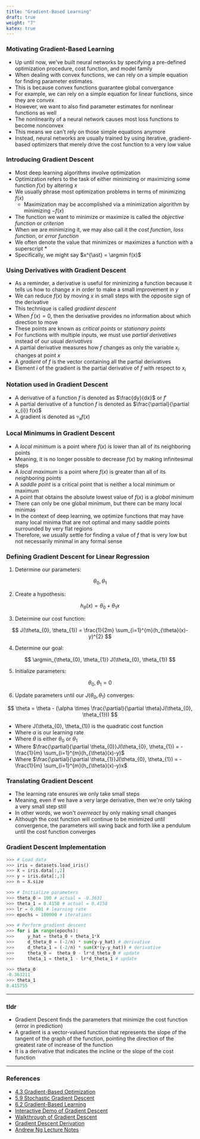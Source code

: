 ```yaml
---
title: "Gradient-Based Learning"
draft: true
weight: "7"
katex: true
---
```


### Motivating Gradient-Based Learning
- Up until now, we've built neural networks by specifying a pre-defined optimization procedure, cost function, and model family
- When dealing with convex functions, we can rely on a simple equation for finding parameter estimates
- This is because convex functions guarantee global convergance
- For example, we can rely on a simple equation for linear functions, since they are convex
- However, we want to also find parameter estimates for nonlinear functions as well
- The nonlinearity of a neural network causes most loss functions to become nonconvex
- This means we can't rely on those simple equations anymore
- Instead, neural networks are usually trained by using iterative, gradient-based optimizers that merely drive the cost function to a very low value

### Introducing Gradient Descent
- Most deep learning algorithms involve optimization
- Optimization refers to the task of either minimizing or maximizing some function $f(x)$ by altering $x$
- We usually phrase most optimization problems in terms of minimizing $f(x)$
	- Maximization may be accomplished via a minimization algorithm by minimizing $-f(x)$
- The function we want to minimize or maximize is called the *objective function* or *criterion*
- When we are minimizing it, we may also call it the *cost function*, *loss function*, or *error function*
- We often denote the value that minimizes or maximizes a function with a superscript $\ast$
- Specifically, we might say $x^{\ast} = \argmin f(x)$

### Using Derivatives with Gradient Descent
- As a reminder, a derivative is useful for minimizing a function because it tells us how to change $x$ in order to make a small improvement in $y$
- We can reduce $f(x)$ by moving $x$ in small steps with the opposite sign of the derivative
- This technique is called *gradient descent*
- When $f^{\prime}(x)=0$, then the derivative provides no information about which direction to move
- These points are known as *critical points* or *stationary points*
- For functions with multiple inputs, we must use *partial derivatives* instead of our usual *derivatives*
- A partial derivative measures how $f$ changes as only the variable $x_{i}$ changes at point $x$
- A *gradient* of $f$ is the vector containing all the partial derivatives
- Element $i$ of the gradient is the partial derivative of $f$ with respect to $x_{i}$

### Notation used in Gradient Descent
- A derivative of a function $f$ is denoted as $\frac{dy}{dx}$ or $f'$
- A partial derivative of a function $f$ is denoted as $\frac{\partial}{\partial x_{i}} f(x)$
- A gradient is denoted as $\triangledown_{x}f(x)$

### Local Minimums in Gradient Descent
- A *local minimum* is a point where $f(x)$ is lower than all of its neighboring points
- Meaning, it is no longer possible to decrease $f(x)$ by making infinitesimal steps
- A *local maximum* is a point where $f(x)$ is greater than all of its neighboring points
- A *saddle point* is a critical point that is neither a local minimum or maximum
- A point that obtains the absolute lowest value of $f(x)$ is a *global minimum*
- There can only be one global minimum, but there can be many local minimas
- In the context of deep learning, we optimize functions that may have many local minima that are not optimal and many saddle points surrounded by very flat regions
- Therefore, we usually settle for finding a value of $f$ that is very low but not necessarily minimal in any formal sense

### Defining Gradient Descent for Linear Regression
1. Determine our parameters:

$$ \theta_{0}, \theta_{1} $$

2. Create a hypothesis:

$$ h_{\theta}(x) = \theta_{0} + \theta_{1}x $$

3. Determine our cost function:

$$ J(\theta_{0}, \theta_{1}) = \frac{1}{2m} \sum_{i=1}^{m}(h_{\theta}(x)-y)^{2} $$

4. Determine our goal:

$$ \argmin_{\theta_{0}, \theta_{1}} J(\theta_{0}, \theta_{1}) $$

5. Initialize parameters:

$$ \theta_{0}, \theta_{1} = 0 $$

6. Update parameters until our $J(\theta_{0}, \theta_{1})$ converges:

$$ \theta = \theta - (\alpha \times \frac{\partial}{\partial \theta}J(\theta_{0}, \theta_{1})) $$
- Where J(\theta_{0}, \theta_{1}) is the quadratic cost function
- Where $\alpha$ is our learning rate
- Where $\theta$ is either $\theta_{0}$ or $\theta_{1}$
- Where $\frac{\partial}{\partial \theta_{0}}J(\theta_{0}, \theta_{1}) = - \frac{1}{m} \sum_{i=1}^{m}(h_{\theta}(x)-y)$
- Where $\frac{\partial}{\partial \theta_{1}}J(\theta_{0}, \theta_{1}) = - \frac{1}{m} \sum_{i=1}^{m}(h_{\theta}(x)-y)x$

### Translating Gradient Descent
- The learning rate ensures we only take small steps
- Meaning, even if we have a very large derivative, then we're only taking a very small step still
- In other words, we won't *overreact* by only making small changes
- Although the cost function will continue to be minimized until convergence, the parameters will swing back and forth like a pendulum until the cost function converges

### Gradient Descent Implementation

```python
>>> # Load data
>>> iris = datasets.load_iris()
>>> X = iris.data[:,2]
>>> y = iris.data[:,3]
>>> n = X.size

>>> # Initialize parameters
>>> theta_0 = 100 # actual = -0.3631
>>> theta_1 = 0.4158 # actual = 0.4158
>>> lr = 0.001 # learning rate
>>> epochs = 100000 # iterations

>>> # Perform gradient descent
>>> for i in range(epochs):
>>>     y_hat = theta_0 + theta_1*X
>>>     d_theta_0 = (-2/n) * sum(y-y_hat) # derivative
>>>     d_theta_1 = (-2/n) * sum(X*(y-y_hat)) # derivative
>>>     theta_0 =  theta_0 - lr*d_theta_0 # update
>>>     theta_1 = theta_1 - lr*d_theta_1 # update

>>> theta_0
-0.363211
>>> theta_1
0.415755
```

---

### tldr
- Gradient Descent finds the parameters that minimize the cost function (error in prediction)
- A gradient is a vector-valued function that represents the slope of the tangent of the graph of the function, pointing the direction of the greatest rate of increase of the function
- It is a derivative that indicates the incline or the slope of the cost function

---

### References
- [4.3 Gradient-Based Optimization](http://www.deeplearningbook.org/contents/numerical.html)
- [5.9 Stochastic Gradient Descent](http://www.deeplearningbook.org/contents/ml.html)
- [6.2 Gradient-Based Learning](http://www.deeplearningbook.org/contents/mlp.html#pf6)
- [Interactive Demo of Gradient Descent](https://www.benfrederickson.com/numerical-optimization/)
- [Walkthrough of Gradient Descent](https://www.jeremyjordan.me/gradient-descent/)
- [Gradient Descent Derivation](https://mccormickml.com/2014/03/04/gradient-descent-derivation/)
- [Andrew Ng Lecture Notes](http://cs229.stanford.edu/notes/cs229-notes1.pdf)
